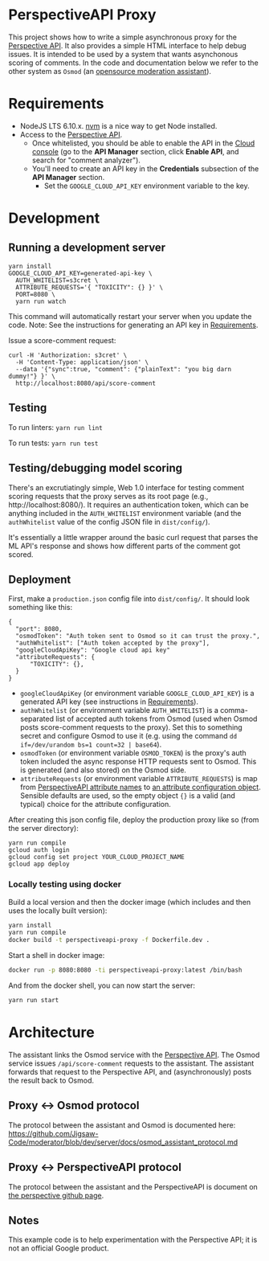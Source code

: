 # PerspectiveAPI Proxy

This project shows how to write a simple asynchronous proxy for the
[Perspective API](https://www.perspectiveapi.com). It also provides a simple
HTML interface to help debug issues. It is intended to be used by a system
that wants asynchonous scoring of comments. In the code and documentation
below we refer to the other system as `Osmod` (an [opensource
moderation assistant](https://github.com/conversationai/conversationai-moderator)).

# Requirements

- NodeJS LTS 6.10.x. [nvm](https://github.com/creationix/nvm) is a nice way to
  get Node installed.
- Access to the [Perspective API](https://www.perspectiveapi.com).
  - Once whitelisted, you should be able to enable the API in the
    [Cloud console](https://console.developers.google.com) (go to the **API
    Manager** section, click **Enable API**, and search for "comment analyzer").
  - You'll need to create an API key in the **Credentials** subsection of the
    **API Manager** section.
    - Set the `GOOGLE_CLOUD_API_KEY` environment variable to the key.

# Development

## Running a development server

```
yarn install
GOOGLE_CLOUD_API_KEY=generated-api-key \
  AUTH_WHITELIST=s3cret \
  ATTRIBUTE_REQUESTS='{ "TOXICITY": {} }' \
  PORT=8080 \
  yarn run watch
```

This command will automatically restart your server when you update the code.
Note: See the instructions for generating an API key in
[Requirements](#requirements).

Issue a score-comment request:

```
curl -H 'Authorization: s3cret' \
  -H 'Content-Type: application/json' \
  --data '{"sync":true, "comment": {"plainText": "you big darn dummy!"} }' \
  http://localhost:8080/api/score-comment
```

## Testing

To run linters: `yarn run lint`

To run tests: `yarn run test`

## Testing/debugging model scoring

There's an excrutiatingly simple, Web 1.0 interface for testing comment scoring
requests that the proxy serves as its root page (e.g.,
http://localhost:8080/). It requires an authentication token, which can be
anything included in the `AUTH_WHITELIST` environment variable
(and the `authWhitelist` value of the config JSON file in `dist/config/`).

It's essentially a little wrapper around the basic curl request that parses the
ML API's response and shows how different parts of the comment got scored.

## Deployment

First, make a `production.json` config file into `dist/config/`. It should look
something like this:

```
{
  "port": 8080,
  "osmodToken": "Auth token sent to Osmod so it can trust the proxy.",
  "authWhitelist": ["Auth token accepted by the proxy"],
  "googleCloudApiKey": "Google cloud api key"
  "attributeRequests": {
      "TOXICITY": {},
  }
}
```

- `googleCloudApiKey` (or environment variable `GOOGLE_CLOUD_API_KEY`) is
  a generated API key (see instructions in [Requirements](#requirements)).
- `authWhitelist` (or environment variable `AUTH_WHITELIST`) is a comma-separated
  list of accepted auth tokens from
  Osmod (used when Osmod posts score-comment requests to the
  proxy). Set this to something secret and configure Osmod to
  use it (e.g. using the command `dd if=/dev/urandom bs=1 count=32 | base64`).
- `osmodToken` (or environment variable `OSMOD_TOKEN`) is the proxy's auth token
  included the async response HTTP requests sent to Osmod. This is
  generated (and also stored) on the Osmod side.
- `attributeRequests` (or environment variable `ATTRIBUTE_REQUESTS`) is
  map from [PerspectiveAPI attribute
  names](https://github.com/conversationai/perspectiveapi/blob/master/api_reference.md#attributes) to [an attribute configuration
  object](https://github.com/conversationai/perspectiveapi/blob/master/api_reference.md#methods).
  Sensible defaults are used, so the empty object `{}` is a valid (and typical)
  choice for the attribute configuration.

After creating this json config file, deploy the production proxy like so
(from the server directory):

```
yarn run compile
gcloud auth login
gcloud config set project YOUR_CLOUD_PROJECT_NAME
gcloud app deploy
```

### Locally testing using docker

Build a local version and then the docker image (which includes and then uses
the locally built version):

```bash
yarn install
yarn run compile
docker build -t perspectiveapi-proxy -f Dockerfile.dev .
```

Start a shell in docker image:

```bash
docker run -p 8080:8080 -ti perspectiveapi-proxy:latest /bin/bash
```

And from the docker shell, you can now start the server:

```bash
yarn run start
```

# Architecture

The assistant links the Osmod service with the [Perspective
API](https://www.perspectiveapi.com). The Osmod service issues
`/api/score-comment` requests to the assistant. The assistant forwards that
request to the Perspective API, and (asynchronously) posts the result back
to Osmod.

## Proxy ↔ Osmod protocol

The protocol between the assistant and Osmod is documented here:
https://github.com/Jigsaw-Code/moderator/blob/dev/server/docs/osmod_assistant_protocol.md

## Proxy ↔ PerspectiveAPI protocol

The protocol between the assistant and the PerspectiveAPI is document on
[the perspective github
page](https://github.com/conversationai/perspectiveapi/blob/master/README.md).

## Notes

This example code is to help experimentation with the Perspective API; it is not an official Google product.
